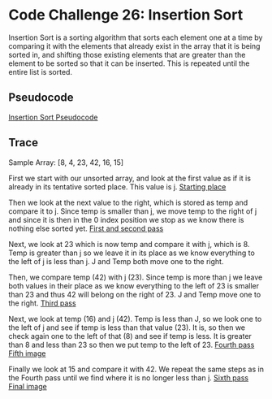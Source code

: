 # Code Challenge 26: Insertion Sort
Insertion Sort is a sorting algorithm that sorts each element one at a time by comparing it with the elements that already exist in the array that it is being sorted in, and shifting those existing elements that are greater than the element to be sorted so that it can be inserted. This is repeated until the entire list is sorted. 

## Pseudocode
[Insertion Sort Pseudocode](assets/insertion-sort-images/insertion-sort-pseudo.png)

## Trace
Sample Array: [8, 4, 23, 42, 16, 15]

First we start with our unsorted array, and look at the first value as if it is already in its tentative sorted place. This value is j.
[Starting place](assets/insertion-sort-images/insertion-sort1.JPG)

Then we look at the next value to the right, which is stored as temp and compare it to j. Since temp is smaller than j, we move temp to the right of j and since it is then in the 0 index position we stop as we know there is nothing else sorted yet.
[First and second pass](assets/insertion-sort-images/insertion-sort2.JPG)

Next, we look at 23 which is now temp and compare it with j, which is 8. Temp is greater than j so we leave it in its place as we know everything to the left of j is less than j. J and Temp both move one to the right.

Then, we compare temp (42) with j (23). Since temp is more than j we leave both values in their place as we know everything to the left of 23 is smaller than 23 and thus 42 will belong on the right of 23. J and Temp move one to the right. 
[Third pass](assets/insertion-sort-images/insertion-sort3.JPG)

Next, we look at temp (16) and j (42). Temp is less than J, so we look one to the left of j and see if temp is less than that value (23). It is, so then we check again one to the left of that (8) and see if temp is less. It is greater than 8 and less than 23 so then we put temp to the left of 23.
[Fourth pass](assets/insertion-sort-images/insertion-sort4.JPG)
[Fifth image](assets/insertion-sort-images/insertion-sort5.JPG)


Finally we look at 15 and compare it with 42. We repeat the same steps as in the Fourth pass until we find where it is no longer less than j. 
[Sixth pass](assets/insertion-sort-images/insertion-sort6.JPG)
[Final image](assets/insertion-sort-images/insertion-sort7.JPG)



